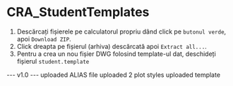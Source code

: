 # CRA_StudentTemplates

1. Descărcați fișierele pe calculatorul propriu dând click pe `butonul verde`, apoi `Download ZIP`.
2. Click dreapta pe fișierul (arhiva) descărcată apoi `Extract all...`.
3. Pentru a crea un nou fișier DWG folosind template-ul dat, deschideți fișierul `student.template`

--- v1.0 ---
uploaded ALIAS file
uploaded 2 plot styles
uploaded template
